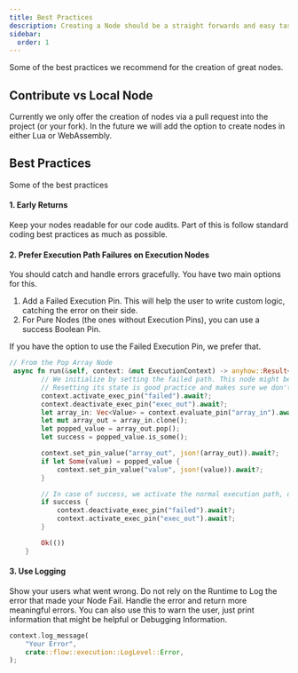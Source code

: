 ```yaml
---
title: Best Practices
description: Creating a Node should be a straight forwards and easy task for most.
sidebar:
  order: 1
---
```


Some of the best practices we recommend for the creation of great nodes.

## Contribute vs Local Node
Currently we only offer the creation of nodes via a pull request into the project (or your fork). In the future we will add the option to create nodes in either Lua or WebAssembly.

## Best Practices
Some of the best practices

#### 1. Early Returns
Keep your nodes readable for our code audits. Part of this is follow standard coding best practices as much as possible.

#### 2. Prefer Execution Path Failures on Execution Nodes
You should catch and handle errors gracefully. You have two main options for this.
1. Add a Failed Execution Pin. This will help the user to write custom logic, catching the error on their side.
2. For Pure Nodes (the ones without Execution Pins), you can use a success Boolean Pin.

If you have the option to use the Failed Execution Pin, we prefer that.

```rust title="Failed Execution Path"
// From the Pop Array Node
 async fn run(&self, context: &mut ExecutionContext) -> anyhow::Result<()> {
        // We initialize by setting the failed path. This node might be executed multiple times.
        // Resetting its state is good practice and makes sure we don't get strange behavior.
        context.activate_exec_pin("failed").await?;
        context.deactivate_exec_pin("exec_out").await?;
        let array_in: Vec<Value> = context.evaluate_pin("array_in").await?;
        let mut array_out = array_in.clone();
        let popped_value = array_out.pop();
        let success = popped_value.is_some();

        context.set_pin_value("array_out", json!(array_out)).await?;
        if let Some(value) = popped_value {
            context.set_pin_value("value", json!(value)).await?;
        }

        // In case of success, we activate the normal execution path, deactivating the failed route.
        if success {
            context.deactivate_exec_pin("failed").await?;
            context.activate_exec_pin("exec_out").await?;
        }

        Ok(())
    }
```

#### 3. Use Logging
Show your users what went wrong. Do not rely on the Runtime to Log the error that made your Node Fail. Handle the error and return more meaningful errors. You can also use this to warn the user, just print information that might be helpful or Debugging Information.

```rust title="Logging is easy,"
context.log_message(
    "Your Error",
    crate::flow::execution::LogLevel::Error,
);
```
